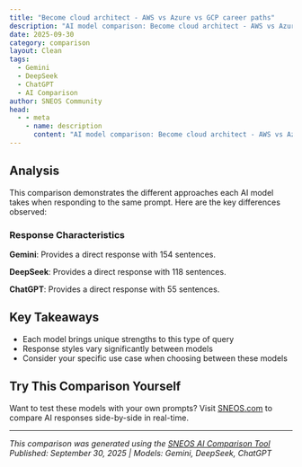 ```yaml
---
title: "Become cloud architect - AWS vs Azure vs GCP career paths"
description: "AI model comparison: Become cloud architect - AWS vs Azure vs GCP career paths..."
date: 2025-09-30
category: comparison
layout: Clean
tags:
  - Gemini
  - DeepSeek
  - ChatGPT
  - AI Comparison
author: SNEOS Community
head:
  - - meta
    - name: description
      content: "AI model comparison: Become cloud architect - AWS vs Azure vs GCP career paths..."
---
```


<ChatComparison
  title="Become cloud architect - AWS vs Azure vs GCP career paths"
  prompt="Become cloud architect - AWS vs Azure vs GCP career paths"
  :responses='{
    "Gemini": "Okay, let\u0027s break down the career paths for a Cloud Architect with a focus on AWS, Azure, and GCP.  I\u0027ll cover the pros and cons of each, what to learn, typical career progression, and salary expectations.\n\n**Understanding the Role of a Cloud Architect**\n\nFirst, it\u0027s important to define what a Cloud Architect *does*.  They are responsible for designing, planning, and implementing cloud computing strategies.  This includes:\n\n*   **Solution Design:** Creating detailed architectures that meet business requirements (scalability, performance, security, cost-effectiveness).\n*   **Cloud Platform Selection:**  Recommending and selecting the most appropriate cloud platform (AWS, Azure, GCP, or a hybrid approach) based on the organization\u0027s needs.\n*   **Infrastructure as Code (IaC):**  Automating the provisioning and management of cloud resources using tools like Terraform, CloudFormation, Azure Resource Manager, or Deployment Manager.\n*   **Security Architecture:**  Designing and implementing security controls within the cloud environment.\n*   **Cost Optimization:**  Finding ways to reduce cloud spending without sacrificing performance or availability.\n*   **Migration Planning:**  Developing strategies for migrating applications and data to the cloud.\n*   **Governance \u0026 Compliance:**  Ensuring the cloud environment adheres to relevant industry regulations (HIPAA, GDPR, PCI DSS, etc.).\n*   **Collaboration:** Working closely with developers, operations, security, and business stakeholders.\n\n**General Requirements for a Cloud Architect Role:**\n\n*   **Strong Technical Foundation:** Understanding of networking, servers, storage, databases, operating systems (Linux/Windows), and virtualization.\n*   **Cloud Platform Expertise:** Deep knowledge of at least one major cloud platform (AWS, Azure, or GCP).\n*   **Architecture \u0026 Design Skills:**  Ability to design scalable, secure, and cost-effective cloud solutions.\n*   **DevOps Principles:** Familiarity with CI/CD, Infrastructure as Code, and automation.\n*   **Communication Skills:**  Ability to explain complex technical concepts to both technical and non-technical audiences.\n*   **Problem-Solving Skills:**  Analytical and critical thinking skills to diagnose and resolve issues.\n*   **Experience:** Typically, 5\u002B years of experience in IT, with experience in cloud computing.\n\n**1. AWS (Amazon Web Services) Cloud Architect**\n\n*   **Market Share:**  AWS is currently the market leader in cloud computing.  This means there are a LOT of job opportunities.\n*   **Pros:**\n    *   **Largest Ecosystem:**  AWS has the most mature and extensive set of services, offering more options for specific use cases.\n    *   **Broad Adoption:**  Due to its popularity, many companies are already using AWS, making it easier to find relevant roles.\n    *   **Mature Tooling \u0026 Community:**  A large community provides ample documentation, tutorials, and support.\n    *   **Strong Training \u0026 Certification:**  AWS offers a well-defined certification path, which is highly valued by employers.\n    *   **Wide Variety of Roles:** From specialized roles like Security Architect or DevOps Architect, to general Solution Architect roles.\n*   **Cons:**\n    *   **Complexity:** The sheer number of services can be overwhelming.  Mastering AWS requires significant effort.\n    *   **Cost Management:**  AWS pricing can be complex, and it\u0027s easy to overspend if you\u0027re not careful.\n*   **What to Learn:**\n    *   **Core Services:** EC2 (compute), S3 (storage), VPC (networking), IAM (identity \u0026 access management), RDS (databases).\n    *   **Serverless:** Lambda, API Gateway, DynamoDB (NoSQL database), SQS (message queue), SNS (notifications).\n    *   **Containers:** ECS, EKS (Kubernetes), Fargate.\n    *   **Infrastructure as Code:** CloudFormation, Terraform.\n    *   **Monitoring \u0026 Logging:** CloudWatch, CloudTrail.\n    *   **Security:**  Security Groups, NACLs, KMS, IAM Roles, AWS Shield, AWS WAF.\n    *   **Databases:**  RDS, DynamoDB, Aurora.\n    *   **Networking:**  VPC, Direct Connect, Route 53, Transit Gateway.\n*   **Typical Career Progression:**\n    1.  Cloud Engineer/Developer (focus on specific services)\n    2.  Associate Cloud Architect (designing smaller solutions)\n    3.  Cloud Architect (designing complex, enterprise-level solutions)\n    4.  Principal/Lead Cloud Architect (leading architectural strategy for an organization)\n*   **Certifications:**\n    *   **AWS Certified Cloud Practitioner:** Good starting point.\n    *   **AWS Certified Solutions Architect - Associate:**  Highly recommended.\n    *   **AWS Certified Solutions Architect - Professional:**  Demonstrates advanced expertise.\n    *   **AWS Certified DevOps Engineer - Professional:**  For roles focused on DevOps practices.\n    *   **AWS Certified Security - Specialty:**  For roles focused on security.\n    *   Other Specialty Certifications (e.g., Database, Networking, Machine Learning)\n*   **Salary Expectations (US):**  Entry-level AWS Cloud Engineer: $90k - $120k.  AWS Cloud Architect: $150k - $250k\u002B (depending on experience, location, and company).  Lead/Principal Architect: $200k - $300k\u002B.\n\n**2. Azure (Microsoft Azure) Cloud Architect**\n\n*   **Market Share:** Azure is the second-largest cloud provider, and it\u0027s growing rapidly, especially within organizations that already use Microsoft products.\n*   **Pros:**\n    *   **Integration with Microsoft Ecosystem:** Seamless integration with Windows Server, .NET, SQL Server, Active Directory, and other Microsoft technologies.\n    *   **Hybrid Cloud Capabilities:**  Azure offers strong support for hybrid cloud deployments (combining on-premises and cloud resources). Azure Arc allows management of resources outside of Azure.\n    *   **Enterprise Focus:**  Azure is often favored by larger enterprises due to its alignment with their existing IT infrastructure.\n    *   **Strong PaaS Offerings:**  Azure has a robust set of Platform-as-a-Service (PaaS) offerings, making it easier to build and deploy applications.\n    *   **Compliance and Security:**  Azure has a strong focus on compliance and security, with many certifications and features tailored to specific industries.\n*   **Cons:**\n    *   **Complexity:** Similar to AWS, Azure has a large number of services, which can be challenging to learn.\n    *   **Documentation:** While improving, Azure\u0027s documentation can sometimes be less clear than AWS\u0027s.\n    *   **Cost:** Pricing can be complex, and it\u0027s important to understand the different billing models.\n*   **What to Learn:**\n    *   **Core Services:** Virtual Machines (compute), Azure Storage (storage), Virtual Network (networking), Azure Active Directory (identity), Azure SQL Database (databases).\n    *   **Serverless:** Azure Functions, Logic Apps, Event Grid.\n    *   **Containers:** Azure Container Instances (ACI), Azure Kubernetes Service (AKS).\n    *   **Infrastructure as Code:** Azure Resource Manager (ARM) templates, Terraform.\n    *   **Monitoring \u0026 Logging:** Azure Monitor, Azure Log Analytics.\n    *   **Security:** Network Security Groups (NSGs), Azure Security Center, Azure Key Vault, Azure Defender.\n    *   **Databases:** Azure SQL Database, Cosmos DB (NoSQL).\n    *   **Networking:** Virtual Network, ExpressRoute, Azure DNS, Load Balancer, Application Gateway.\n*   **Typical Career Progression:**\n    1.  Azure Cloud Engineer/Developer\n    2.  Azure Solutions Architect\n    3.  Azure Cloud Architect\n    4.  Principal/Lead Azure Architect\n*   **Certifications:**\n    *   **Azure Fundamentals (AZ-900):** Good starting point.\n    *   **Azure Solutions Architect Expert (AZ-305):**  Highly recommended for architects.\n    *   **Azure Administrator Associate (AZ-104):**  Useful for understanding infrastructure management.\n    *   **Azure Security Engineer Associate (AZ-500):**  For security-focused roles.\n    *   Other Specialty Certifications (e.g., DevOps Engineer, Data Engineer, AI Engineer)\n*   **Salary Expectations (US):**  Entry-level Azure Cloud Engineer: $90k - $120k.  Azure Cloud Architect: $150k - $250k\u002B (depending on experience, location, and company).  Lead/Principal Architect: $200k - $300k\u002B.\n\n**3. GCP (Google Cloud Platform) Cloud Architect**\n\n*   **Market Share:** GCP is the third-largest cloud provider, known for its innovation in areas like data analytics, machine learning, and Kubernetes.\n*   **Pros:**\n    *   **Innovation:**  GCP is at the forefront of cloud innovation, particularly in data science, machine learning (TensorFlow), and container orchestration (Kubernetes, which they created).\n    *   **Data Analytics Prowess:** Strong suite of data analytics tools, including BigQuery, Dataflow, and Dataproc.\n    *   **Competitive Pricing:** GCP often has competitive pricing, especially for sustained use discounts.\n    *   **Open Source Friendly:**  GCP embraces open-source technologies.\n    *   **Developer Focus:**  GCP is often favored by developers due to its developer-friendly tools and APIs.\n*   **Cons:**\n    *   **Smaller Market Share:**  While growing, GCP has a smaller market share than AWS and Azure, which can mean fewer job opportunities in some regions.\n    *   **Rapid Evolution:** GCP is constantly evolving, so it can be challenging to keep up with the latest services and features.\n    *   **Maturity:** Some GCP services are not as mature as their AWS or Azure counterparts.\n*   **What to Learn:**\n    *   **Core Services:** Compute Engine (compute), Cloud Storage (storage), Virtual Private Cloud (VPC) (networking), Cloud IAM (identity), Cloud SQL (databases).\n    *   **Serverless:** Cloud Functions, Cloud Run, App Engine.\n    *   **Containers:** Google Kubernetes Engine (GKE).\n    *   **Infrastructure as Code:** Deployment Manager, Terraform.\n    *   **Monitoring \u0026 Logging:** Cloud Monitoring, Cloud Logging.\n    *   **Security:** Cloud Identity and Access Management (IAM), Cloud Security Scanner, Cloud Key Management Service (KMS), Cloud Armor.\n    *   **Databases:** Cloud SQL, Cloud Spanner, Cloud Datastore, Bigtable.\n    *   **Networking:** VPC, Cloud Interconnect, Cloud DNS, Cloud Load Balancing.\n*   **Typical Career Progression:**\n    1.  GCP Cloud Engineer/Developer\n    2.  GCP Solutions Architect\n    3.  GCP Cloud Architect\n    4.  Principal/Lead GCP Architect\n*   **Certifications:**\n    *   **Google Cloud Certified - Cloud Digital Leader:**  Good starting point.\n    *   **Google Cloud Certified - Professional Cloud Architect:**  Highly recommended for architects.\n    *   **Google Cloud Certified - Professional Cloud Engineer:**  Focuses on infrastructure management.\n    *   **Google Cloud Certified - Professional Cloud Security Engineer:** For security-focused roles.\n    *   Other Specialty Certifications (e.g., Data Engineer, Machine Learning Engineer, DevOps Engineer)\n*   **Salary Expectations (US):**  Entry-level GCP Cloud Engineer: $90k - $120k.  GCP Cloud Architect: $150k - $250k\u002B (depending on experience, location, and company).  Lead/Principal Architect: $200k - $300k\u002B.\n\n**Choosing the Right Path:**\n\nHere\u0027s a framework to help you decide which path to take:\n\n*   **Your Existing Skills:** If you already have experience with Microsoft technologies (Windows Server, .NET, SQL Server), Azure might be a natural fit. If you have a background in open-source technologies and DevOps, GCP might be a good choice. If you just want the most opportunity out there, AWS is likely the best place to start.\n*   **Industry Trends:**  Consider the industries that are growing in your region and which cloud platforms they are adopting.  For example, if you\u0027re in a region with a strong healthcare industry, understanding HIPAA compliance on AWS or Azure might be valuable.\n*   **Company Focus:**  Research companies you\u0027d like to work for and see which cloud platforms they use.\n*   **Personal Interest:**  Ultimately, choose the platform that excites you the most.  Learning will be more enjoyable if you\u0027re genuinely interested in the technology.  Try the free tiers of each provider to see what you like best.\n*   **Long-Term Goals:** Think about where you want to be in 5-10 years. Do you want to specialize in a specific area like data analytics or security? That might influence your choice.\n\n**General Tips for Becoming a Cloud Architect:**\n\n*   **Hands-on Experience is Crucial:**  Don\u0027t just read about cloud services.  Get your hands dirty by building and deploying applications in the cloud.  Use the free tiers and experiment.\n*   **Contribute to Open Source:**  Contributing to open-source projects related to cloud computing can be a great way to learn and demonstrate your skills.\n*   **Network with Other Professionals:**  Attend cloud conferences, meetups, and online communities to connect with other cloud architects and learn from their experiences.\n*   **Build a Portfolio:**  Showcase your cloud projects on GitHub or a personal website.\n*   **Stay Up-to-Date:**  The cloud landscape is constantly changing, so it\u0027s important to stay up-to-date with the latest trends and technologies. Follow industry blogs, attend webinars, and read white papers.\n*   **Focus on Fundamentals:** Even with the rapid changes, a solid understanding of networking, security, operating systems, and databases will always be valuable.\n\n**Hybrid Cloud and Multi-Cloud:**\n\nIt\u0027s worth noting that many organizations are adopting a hybrid cloud or multi-cloud strategy.  Hybrid cloud involves using a combination of on-premises and cloud resources, while multi-cloud involves using multiple cloud providers.  As a Cloud Architect, you may need to design solutions that span multiple environments.  This is becoming increasingly important and can make you more valuable to employers.\n\n**Key Skills for Hybrid/Multi-Cloud:**\n\n*   **Terraform:** A popular tool for managing infrastructure across multiple cloud providers.\n*   **Kubernetes:** Can be used to orchestrate containers across different clouds.\n*   **Networking Expertise:** Understanding how to connect different cloud environments and on-premises networks.\n*   **Security Expertise:**  Implementing consistent security policies across all environments.\n*   **Monitoring \u0026 Logging:**  Centralized monitoring and logging across different clouds.\n*   **Understanding different cloud pricing models:**  Essential to optimizing costs in multi-cloud environments.\n\n**In Summary:**\n\n*   **AWS:**  Best for broad job opportunities, mature ecosystem, and a wide range of services.\n*   **Azure:**  Best for organizations that heavily use Microsoft products and require hybrid cloud capabilities.\n*   **GCP:**  Best for organizations that prioritize innovation, data analytics, and open-source technologies.\n\nNo matter which path you choose, remember to focus on hands-on experience, continuous learning, and building a strong portfolio. Good luck!\n",
    "DeepSeek": "Of course. Let\u0027s break down the career path to becoming a cloud architect, comparing the three major platforms: AWS, Azure, and GCP.\n\nThis guide will cover the market landscape, core skills, certification paths, and strategic advice to help you choose and succeed.\n\n### The Big Picture: AWS vs. Azure vs. GCP\n\nFirst, understand that **becoming a Cloud Architect is less about vendor loyalty and more about mastering core concepts.** A great architect can design a solution and then learn the specific tools to implement it on any platform.\n\nHowever, market dynamics matter for your career.\n\n| Feature | **AWS (Amazon Web Services)** | **Azure (Microsoft)** | **GCP (Google Cloud Platform)** |\n| :--- | :--- | :--- | :--- |\n| **Market Share** | **Leader** (~33%). The established, mature pioneer. | **Strong #2** (~22%). Rapidly gaining, especially in enterprises. | **Strong #3** (~11%). A strong contender, leader in specific tech. |\n| **Key Strength** | Breadth \u0026 Depth of Services, Enterprise Maturity, Global Reach. | Enterprise Integration (Active Directory, Windows Server), Hybrid Cloud. | Data Analytics \u0026 AI/ML, Kubernetes (GKE), Open Source, Pricing Model. |\n| **Typical Clientele** | Startups, Enterprises, Public Sector. A vast, diverse customer base. | Large Enterprises, Microsoft Shops (90% of Fortune 500 use Azure). | Tech-forward Companies, Data-Intensive Industries, Startups. |\n| **Career Catalyst** | Highest number of job postings. The \u0022default\u0022 cloud for many. | Huge demand due to enterprise cloud migration. | High value for niche, high-tech roles (AI/ML, Data Engineering). |\n\n---\n\n### The Universal Cloud Architect Skill Set\n\nRegardless of the platform, you must be strong in these areas:\n\n1.  **Core Cloud Concepts:** IaaS, PaaS, SaaS, CAPEX vs OPEX, Elasticity, Scalability, Fault Tolerance.\n2.  **Networking:** VPC/VNet, Subnets, CIDR, Routing, Firewalls, Load Balancers, VPN, Direct Connect/Express Route/Cloud Interconnect.\n3.  **Security \u0026 Identity:** Shared Responsibility Model, Identity and Access Management (IAM), Security Groups/NSGs, Encryption (at rest \u0026 in transit), Compliance.\n4.  **Compute:** Virtual Machines, Containerization (Docker, Kubernetes), Serverless (Lambda/Functions/Cloud Functions).\n5.  **Storage:** Object, Block, and File Storage. Data lifecycle management.\n6.  **Databases:** Relational (SQL) vs. Non-Relational (NoSQL). Managed database services.\n7.  **Architecting for the Cloud:** Well-Architected Frameworks (each vendor has one), Cost Optimization, High Availability \u0026 Disaster Recovery strategies.\n8.  **DevOps \u0026 Automation:** Infrastructure as Code (Terraform - **multi-cloud** - or CloudFormation/ARM/Bicep), CI/CD pipelines.\n\n---\n\n### Platform-Specific Certification Paths\n\nCertifications are the currency of the cloud world. They validate your knowledge and get you past HR filters.\n\n#### \uD83D\uDFE0 AWS Path\n\nThe path is very structured and mature.\n\n*   **Foundational:** AWS Certified Cloud Practitioner (optional but good for beginners).\n*   **Associate Level (Get one or both before Architect):**\n    *   **Solutions Architect Associate (SAA-C03):** **This is your primary target first.** It covers core architecting skills.\n    *   SysOps Administrator Associate (Good for operational knowledge).\n*   **Professional Level (The Gold Standard):**\n    *   **Solutions Architect Professional (SAP-C02):** The ultimate AWS architect credential. Deep, complex, and highly respected.\n\n**Key AWS Services to Master:** EC2, S3, VPC, IAM, RDS, Lambda, CloudFront, SQS/SNS, CloudFormation, Well-Architected Framework.\n\n#### \uD83D\uDD35 Azure Path\n\nMicrosoft\u0027s path is more role-based and integrates well with their other technologies.\n\n*   **Fundamental:** Azure Fundamentals (AZ-900) - Great for beginners.\n*   **Associate Level:**\n    *   **Azure Administrator Associate (AZ-104):** Highly recommended to understand how Azure is managed before architecting.\n    *   **Azure Solutions Architect Expert (AZ-305):** **This is your primary target.** To earn it, you must first pass AZ-104 (Admin). This path ensures architects have practical admin knowledge.\n\n**Key Azure Services to Master:** Virtual Machines, Storage Accounts, Azure AD, Virtual Network, App Services, Azure SQL, Azure Kubernetes Service (AKS), ARM Templates/Bicep, Azure Well-Architected Framework.\n\n#### \uD83D\uDFE2 GCP Path\n\nGoogle\u0027s path is more streamlined and focuses on their strengths.\n\n*   **Fundamental:** Cloud Digital Leader (optional).\n*   **Associate Level:** **Cloud Engineer** - Not a direct architect cert, but it\u0027s the foundational hands-on cert.\n*   **Professional Level:**\n    *   **Cloud Architect (PCA):** **This is your primary target.** It\u0027s a professional-level cert directly focused on architecture.\n\n**Key GCP Services to Master:** Compute Engine, Cloud Storage, VPC, IAM, Cloud SQL, BigQuery, Google Kubernetes Engine (GKE), Cloud Functions, Terraform.\n\n---\n\n### Strategic Career Advice\n\n#### How to Choose Your Path\n\n1.  **Look at Your Local Job Market:** Go to LinkedIn, Indeed, etc. Search for \u0022Cloud Architect\u0022 and filter by your city/region. Which platform has the most listings? This is the most practical approach.\n2.  **Consider Your Background:**\n    *   **Windows/.NET/System Admin Background?** Azure will feel very natural.\n    *   **Linux/Open Source/Startup Background?** AWS is a perfect fit.\n    *   **Data Scientist/Engineer, DevOps, or Kubernetes Fan?** GCP is incredibly strong here.\n3.  **Don\u0027t Overthink It - Start with One:** You cannot learn all three at once. Pick one (AWS is the safest bet due to market share) and go deep. The concepts are transferable.\n\n#### Your Action Plan to Become a Cloud Architect\n\n1.  **Get Foundational Knowledge:** Take an introductory cloud course on Coursera, A Cloud Guru, or Udemy. Understand the core concepts.\n2.  **Pick Your First Platform \u0026 Certification:** Based on the advice above, choose one. **I recommend starting with the AWS Solutions Architect Associate (SAA-C03) or the Azure Administrator (AZ-104) -\u003E Architect (AZ-305) path.**\n3.  **Hands-On, Hands-On, Hands-On!**\n    *   Create a free tier account on your chosen platform.\n    *   Follow tutorials to build a 3-tier web application (Web, App, Database tiers).\n    *   Break things, then fix them. This is how you learn.\n4.  **Get Certified:** Study for and pass your first associate-level certification. This proves your foundational knowledge.\n5.  **Gain Experience:** Get a cloud-related job\u2014Cloud Support, SysOps, DevOps Engineer, etc. You don\u0027t start as an architect; you work your way up.\n6.  **Go Professional \u0026 Specialize:** Aim for the professional-level architect cert. Consider specializing in Security, Networking, or Data to stand out.\n7.  **Think Multi-Cloud:** Once you are an expert in one, start learning a second. The most valuable architects understand multi-cloud and hybrid strategies. **Terraform is your best friend here.**\n\n### Final Verdict\n\n*   **AWS:** The market leader. The safest, most versatile choice with the most opportunities. **Recommended for most people starting out.**\n*   **Azure:** The enterprise challenger. The best choice if you are in a Microsoft-heavy environment or see many large enterprise roles in your area.\n*   **GCP:** The technology innovator. An excellent choice for those targeting data-driven, cutting-edge tech roles or who simply prefer Google\u0027s philosophy and pricing.\n\n**Your journey is a marathon, not a sprint.** Start with one platform, build a solid foundation, get hands-on, and the architect role will be a natural progression of your skills and experience. Good luck",
    "ChatGPT": "Choosing a career path as a cloud architect involves comparing the major cloud platforms: AWS, Azure, and Google Cloud Platform (GCP). Here\u2019s a breakdown of each in terms of career opportunities, learning curve, market demand, and ecosystem:\n\n### 1. **Amazon Web Services (AWS)**\n\n**Market Position:**  \n- AWS is the largest and most widely adopted cloud platform globally, with a significant market share.  \n- Many enterprises and startups rely heavily on AWS services.\n\n**Career Opportunities:**  \n- High demand for AWS Cloud Architects, Solutions Architects, DevOps Engineers, and Cloud Engineers.  \n- AWS certifications (e.g., AWS Certified Solutions Architect \u2013 Associate/Professional) are highly respected and often required.  \n- Plenty of job postings globally.\n\n**Learning Curve \u0026 Ecosystem:**  \n- Extensive and mature ecosystem with a rich set of services (compute, storage, AI/ML, IoT, etc.).  \n- Large community support, abundant training resources, tutorials, and third-party tools.  \n- Constantly evolving with frequent new services and features.\n\n**Salary:**  \n- Generally competitive, often high due to demand and dominance in the cloud market.\n\n---\n\n### 2. **Microsoft Azure**\n\n**Market Position:**  \n- Second-largest cloud provider, strong in enterprises, especially those already invested in Microsoft technologies (Office 365, Windows Server, Active Directory, SQL Server).  \n- Significant adoption in hybrid cloud environments.\n\n**Career Opportunities:**  \n- Growing demand for Azure Cloud Architects, especially in organizations using Microsoft products.  \n- Azure certifications (e.g., Microsoft Certified: Azure Solutions Architect Expert) are valuable.  \n- Increasing number of job opportunities, especially in industries tied closely to Microsoft ecosystems.\n\n**Learning Curve \u0026 Ecosystem:**  \n- Well-integrated with Microsoft software and tools, making it the preferred choice for businesses relying on Microsoft stack.  \n- Good documentation, training paths, and community support.  \n- Strong presence in hybrid and on-premises to cloud transition businesses.\n\n**Salary:**  \n- Competitive and on par with AWS in many markets, especially where Microsoft is prevalent.\n\n---\n\n### 3. **Google Cloud Platform (GCP)**\n\n**Market Position:**  \n- Smaller market share compared to AWS and Azure but growing rapidly.  \n- Strong in data analytics, machine learning, and containers (Kubernetes originated at Google).\n\n**Career Opportunities:**  \n- Demand for GCP Cloud Architects growing, especially in data-driven and tech-forward companies.  \n- GCP certifications (e.g., Professional Cloud Architect) are gaining recognition but may have fewer job postings compared to AWS/Azure.  \n- Considered cutting-edge in AI and ML.\n\n**Learning Curve \u0026 Ecosystem:**  \n- Focus on open-source technologies and developer-friendly tools.  \n- Excellent for big data, analytics, and container orchestration.  \n- Smaller community but active and growing.\n\n**Salary:**  \n- Competitive, sometimes slightly lower than AWS/Azure, but improving as platform adoption increases.\n\n---\n\n### Recommendation for Your Career\n\n- **If your goal is broad job availability and industry dominance:** Start with **AWS**. It offers the largest ecosystem and the most diverse career options.\n- **If you come from or want to work with Microsoft-heavy environments:** **Azure** is the best fit, especially if you want to leverage existing Microsoft expertise.\n- **If you are passionate about AI, ML, data analytics, or Kubernetes:** **GCP** is an excellent choice and a forward-looking platform.\n\n---\n\n### General Tips to Become a Cloud Architect:\n\n1. **Build a strong foundation:** Learn networking, security, databases, DevOps, and basic programming/scripting.  \n2. **Choose one cloud platform to start:** Focus deeply on one platform initially to gain expertise and certification.  \n3. **Get certified:** Certifications validate your skills and are widely recognized by employers.  \n4. **Gain practical experience:** Work on projects, labs, or internships that involve cloud architecture design.  \n5. **Understand the multi-cloud ecosystem:** Many companies use multiple clouds; having cross-platform knowledge adds value.  \n6. **Stay updated:** Cloud technologies evolve fast; continuous learning is essential.\n\n---\n\nIf you want, I can help you with specific learning resources or certification paths for any of these platforms!"
  }'
  published-date="16:05"
/>

## Analysis

This comparison demonstrates the different approaches each AI model takes when responding to the same prompt. Here are the key differences observed:

### Response Characteristics

**Gemini**: Provides a direct response with 154 sentences. 

**DeepSeek**: Provides a direct response with 118 sentences. 

**ChatGPT**: Provides a direct response with 55 sentences. 

## Key Takeaways

- Each model brings unique strengths to this type of query
- Response styles vary significantly between models
- Consider your specific use case when choosing between these models

## Try This Comparison Yourself

Want to test these models with your own prompts? Visit [SNEOS.com](https://sneos.com) to compare AI responses side-by-side in real-time.

---

*This comparison was generated using the [SNEOS AI Comparison Tool](https://sneos.com)*
*Published: September 30, 2025 | Models: Gemini, DeepSeek, ChatGPT*
